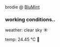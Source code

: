 brodie @ [BluMint](https://www.linkedin.com/company/blumint-io/)

<!--weather_start-->
### working conditions..

weather: clear sky ☀️

temp: 24.45 °C 🥶

<!--weather_end-->

